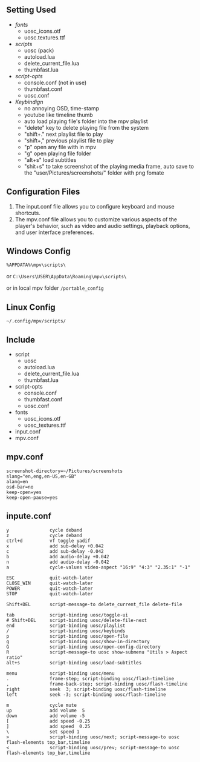 ## Setting Used 

- *fonts*
    - uosc_icons.otf 
    - uosc.textures.ttf
- *scripts*
    - uosc (pack)
    - autoload.lua
    - delete_current_file.lua 
    - thumbfast.lua
- *script-opts*
    - console.conf (not in use)
    - thumbfast.conf
    - uosc.conf
- *Keybindign*
    - no annoying OSD, time-stamp
    - youtube like timeline thumb 
    - auto load playing file's folder into the mpv playlist 
    - "delete" key to delete playing file from the system 
    - "shift+." next playlist file to play
    - "shift+," previous playlist file to play 
    - "p" open any file with in mpv
    - "g" open playing file folder
    - "alt+s" load subtitles
    - "shit+s" to take screenshot of the playing media frame, auto save to the "user/Pictures/screenshots/" folder with png fomate 
    
## Configuration Files

1. The input.conf file allows you to configure keyboard and mouse shortcuts.
2. The mpv.conf file allows you to customize various aspects of the player's behavior, such as video and audio settings, playback options, and user interface preferences.

## Windows Config

`%APPDATA%\mpv\scripts\`

or 
`C:\Users\USER\AppData\Roaming\mpv\scripts\`

or in local mpv folder 
`/portable_config`

## Linux Config 

`~/.config/mpv/scripts/`

## Include

- script
    - uosc
    - autoload.lua
    - delete_current_file.lua
    - thumbfast.lua
- script-opts
    - console.conf
    - thumbfast.conf
    - uosc.conf
- fonts
    - uosc_icons.otf
    - uosc_textures.ttf
- input.conf
- mpv.conf

## mpv.conf

```
screenshot-directory=~/Pictures/screenshots
slang="en,eng,en-US,en-GB"
alang=en
osd-bar=no  
keep-open=yes
keep-open-pause=yes

```

## inpute.conf

```
y               cycle deband
z               cycle deband
ctrl+d          vf toggle yadif
x               add sub-delay +0.042
c               add sub-delay -0.042
b               add audio-delay +0.042
n               add audio-delay -0.042
a               cycle-values video-aspect "16:9" "4:3" "2.35:1" "-1"

ESC             quit-watch-later
CLOSE_WIN       quit-watch-later
POWER           quit-watch-later
STOP            quit-watch-later

Shift+DEL       script-message-to delete_current_file delete-file

tab             script-binding uosc/toggle-ui
# Shift+DEL     script-binding uosc/delete-file-next
end             script-binding uosc/playlist
/               script-binding uosc/keybinds
p               script-binding uosc/open-file
g               script-binding uosc/show-in-directory
G               script-binding uosc/open-config-directory
R               script-message-to uosc show-submenu "Utils > Aspect ratio"
alt+s           script-binding uosc/load-subtitles

menu            script-binding uosc/menu
.               frame-step; script-binding uosc/flash-timeline
,               frame-back-step; script-binding uosc/flash-timeline
right           seek  3; script-binding uosc/flash-timeline
left            seek -3; script-binding uosc/flash-timeline

m               cycle mute
up              add volume  5
down            add volume -5
[               add speed -0.25
]               add speed  0.25
\               set speed 1
>               script-binding uosc/next; script-message-to uosc flash-elements top_bar,timeline
<               script-binding uosc/prev; script-message-to uosc flash-elements top_bar,timeline
```
